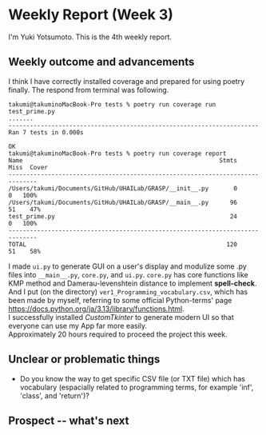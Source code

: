 # Weekly Report (Week 3)  
I'm Yuki Yotsumoto. This is the 4th weekly report.  

## Weekly outcome and advancements   
I think I have correctly installed coverage and prepared for using poetry finally. The respond from terminal was following.  
```
takumi@takuminoMacBook-Pro tests % poetry run coverage run test_prime.py
.......
----------------------------------------------------------------------
Ran 7 tests in 0.000s

OK
takumi@takuminoMacBook-Pro tests % poetry run coverage report
Name                                                       Stmts   Miss  Cover
------------------------------------------------------------------------------
/Users/takumi/Documents/GitHub/UHAILab/GRASP/__init__.py       0      0   100%
/Users/takumi/Documents/GitHub/UHAILab/GRASP/__main__.py      96     51    47%
test_prime.py                                                 24      0   100%
------------------------------------------------------------------------------
TOTAL                                                        120     51    58%
```  
I made ```ui.py``` to generate GUI on a user's display and modulize some .py files into ```__main__.py```, ```core.py```, and ```ui.py```. ```core.py``` has core functions like KMP method and Damerau-levenshtein distance to implement **spell-check**. And I put (on the directory) ```ver1_Programming_vocabulary.csv```, which has been made by myself, referring to some official Python-terms' page https://docs.python.org/ja/3.13/library/functions.html.  
I successfully installed *CustomTkinter* to generate modern UI so that everyone can use my App far more easily.  
Approximately 20 hours required to proceed the project this week.  

## Unclear or problematic things  
- Do you know the way to get specific CSV file (or TXT file) which has vocabulary (espacially related to programming terms, for example 'inf', 'class', and 'return')?  

## Prospect -- what's next  